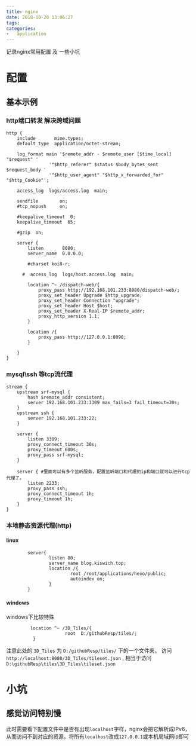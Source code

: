 ```yaml
---
title: nginx
date: 2018-10-20 13:06:27
tags:
categories:
-   application
---
```

记录nginx常用配置 及 一些小坑

<!--more-->

# 配置
## 基本示例
### http端口转发 解决跨域问题
```nginx
http {
    include       mime.types;
    default_type  application/octet-stream;

    log_format main '$remote_addr - $remote_user [$time_local] "$request" '
                '"$http_referer" $status $body_bytes_sent $request_body '
                '"$http_user_agent" "$http_x_forwarded_for" "$http_Cookie"';
				
    access_log  logs/access.log  main;

    sendfile        on;
    #tcp_nopush     on;

    #keepalive_timeout  0;
    keepalive_timeout  65;

    #gzip  on;

    server {
        listen       8080;
        server_name  0.0.0.0;

        #charset koi8-r;

      #  access_log  logs/host.access.log  main;

		location ^~ /dispatch-web/{
			proxy_pass http://192.168.101.233:8080/dispatch-web/;    
			proxy_set_header Upgrade $http_upgrade;
			proxy_set_header Connection "upgrade";
			proxy_set_header Host $host;
			proxy_set_header X-Real-IP $remote_addr;
			proxy_http_version 1.1;
		}
	
		location /{
			proxy_pass http://127.0.0.1:8090;
		}
		
    }
}
```
### mysql\ssh 等tcp流代理
```nginx
stream {
	upstream srf-mysql {
        hash $remote_addr consistent;
        server 192.168.101.233:3309 max_fails=3 fail_timeout=30s;
    }	
	upstream ssh {
        server 192.168.101.233:22;
    }

	server {
        listen 3309;
        proxy_connect_timeout 30s;
        proxy_timeout 600s;
        proxy_pass srf-mysql;
    }

    server { #里面可以有多个监听服务，配置监听端口和代理的ip和端口就可以进行tcp代理了。  
        listen 2233;
        proxy_pass ssh;
        proxy_connect_timeout 1h;
        proxy_timeout 1h;
    }
}
```
### 本地静态资源代理(http)
#### linux
```nginx
        server{
                listen 80;
                server_name blog.kiswich.top;
                location /{
                        root /root/applications/hexo/public;
                        autoindex on;
                }
        }

```
#### windows
windows下比较特殊
```nginx
		 location ^~ /3D_Tiles/{
                      root  D:/githubResp/tiles/;
          }
```
注意此处的 `3D_Tiles` 为 `D:/githubResp/tiles/` 下的一个文件夹， 访问`http://localhost:8080/3D_Tiles/tileset.json` , 相当于访问 `D:\githubResp\tiles\3D_Tiles\tileset.json`

# 小坑
## 感觉访问特别慢
此时需要看下配置文件中是否有出现`localhost`字样，nginx会把它解析成IPv6，从而访问不到对应的资源。将所有`localhost`改成`127.0.0.1`或本机局域网ip即可
